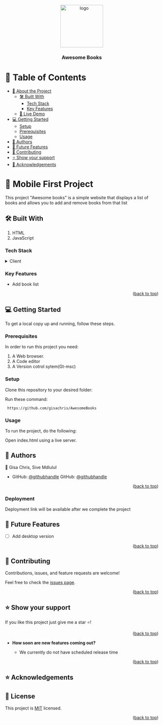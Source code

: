 <a name="readme-top"></a>
<div align="center">
  
  <img src="./images/port.PNG" alt="logo" width="140"  height="auto" />
  <br/>

  <h3><b>Awesome Books</b></h3>

</div>

# 📗 Table of Contents

- [📖 About the Project](#about-project)
  - [🛠 Built With](#built-with)
    - [Tech Stack](#tech-stack)
    - [Key Features](#key-features)
  - [🚀 Live Demo](#live-demo)
- [💻 Getting Started](#getting-started)
  - [Setup](#setup)
  - [Prerequisites](#prerequisites)
   - [Usage](#usage)
- [👥 Authors](#authors)
- [🔭 Future Features](#future-features)
- [🤝 Contributing](#contributing)
- [⭐️ Show your support](#support)
- [🙏 Acknowledgements](#acknowledgements)



# 📖 Mobile First Project <a name="about-project"></a>

This project "Awesome books" is a simple website that displays a list of books and allows you to add and remove books from that list

## 🛠 Built With <a name="built-with"></a>

1. HTML
2. JavaScript

### Tech Stack <a name="tech-stack"></a>

<details>
  <summary>Client</summary>
  <ul>
    <li><a href="https://reactjs.org/">HTML</a></li>
    <li><a href="https://developer.mozilla.org/en-US/docs/Web/CSS/Reference/">CSS</a></li>
    <li><a href="https://developer.mozilla.org/en-US/docs/Web/CSShttps://developer.mozilla.org/en-US/docs/Web/JavaScript/">JavaScript</a></li>
  </ul>
</details>

### Key Features <a name="key-features"></a>

- Add book list


<p align="right">(<a href="#readme-top">back to top</a>)</p>

## 💻 Getting Started <a name="getting-started"></a>

To get a local copy up and running, follow these steps.

### Prerequisites

In order to run this project you need:

1. A Web browser.
2. A Code editor
3. A Version cotrol sytem(Gt-msc)

### Setup

Clone this repository to your desired folder:

Run these command:

``` https://github.com/gisachris/AwesomeBooks```


### Usage

To run the project, do the following:

Open index.html using a live server.


## 👥 Authors <a name="authors"></a>


👤 Gisa Chris, Sive MdluluI

- GitHub: [@githubhandle](https://github.com/gisachris)
GitHub: [@githubhandle](https://github.com/sivemdluli)

<p align="right">(<a href="#readme-top">back to top</a>)</p>

### Deployment <a name="live-demo"></a>

Deployment link will be available after we complete the project
## 🔭 Future Features <a name="future-features"></a>

- [ ] Add desktop version

<p align="right">(<a href="#readme-top">back to top</a>)</p>

## 🤝 Contributing <a name="contributing"></a>

Contributions, issues, and feature requests are welcome!

Feel free to check the [issues page]( https://gisachris.github.io/AwesomeBooks/issues).

<p align="right">(<a href="#readme-top">back to top</a>)</p>

## ⭐️ Show your support <a name="support"></a>

If you like this project just give me a star ⭐️!

<p align="right">(<a href="#readme-top">back to top</a>)</p>


- **How soon are new features coming out?**

  - We currently do not have scheduled release time


<p align="right">(<a href="#readme-top">back to top</a>)</p>

## ⭐️ Acknowledgements <a name="acknowledgements"></a>



## 📝 License <a name="license"></a>

This project is [MIT](https://opensource.org/license/mit/) licensed.

<p align="right">(<a href="#readme-top">back to top</a>)</p>
